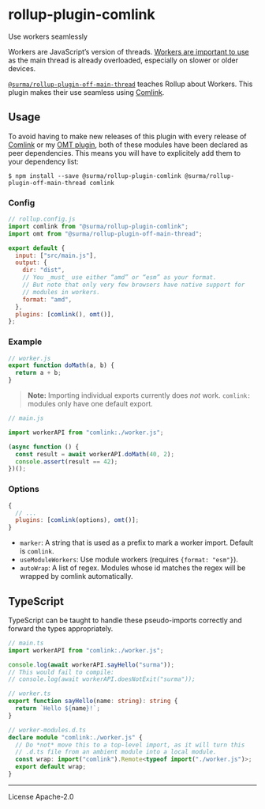 # rollup-plugin-comlink

Use workers seamlessly

Workers are JavaScript’s version of threads. [Workers are important to use][when workers] as the main thread is already overloaded, especially on slower or older devices.

[`@surma/rollup-plugin-off-main-thread`][omt plugin] teaches Rollup about Workers. This plugin makes their use seamless using [Comlink].

## Usage

To avoid having to make new releases of this plugin with every release of [Comlink] or my [OMT plugin], both of these modules have been declared as peer dependencies. This means you will have to explicitely add them to your dependency list:

```
$ npm install --save @surma/rollup-plugin-comlink @surma/rollup-plugin-off-main-thread comlink
```

### Config

```js
// rollup.config.js
import comlink from "@surma/rollup-plugin-comlink";
import omt from "@surma/rollup-plugin-off-main-thread";

export default {
  input: ["src/main.js"],
  output: {
    dir: "dist",
    // You _must_ use either “amd” or “esm” as your format.
    // But note that only very few browsers have native support for
    // modules in workers.
    format: "amd",
  },
  plugins: [comlink(), omt()],
};
```

### Example

```js
// worker.js
export function doMath(a, b) {
  return a + b;
}
```

> **Note:** Importing individual exports currently does _not_ work. `comlink:` modules only have one default export.

```js
// main.js

import workerAPI from "comlink:./worker.js";

(async function () {
  const result = await workerAPI.doMath(40, 2);
  console.assert(result == 42);
})();
```

### Options

```js
{
  // ...
  plugins: [comlink(options), omt()];
}
```

- `marker`: A string that is used as a prefix to mark a worker import. Default is `comlink`.
- `useModuleWorkers`: Use module workers (requires `{format: "esm"}`).
- `autoWrap`: A list of regex. Modules whose id matches the regex will be wrapped by comlink automatically.

## TypeScript

TypeScript can be taught to handle these pseudo-imports correctly and forward the types appropriately.

```ts
// main.ts
import workerAPI from "comlink:./worker.js";

console.log(await workerAPI.sayHello("surma"));
// This would fail to compile:
// console.log(await workerAPI.doesNotExit("surma"));
```

```ts
// worker.ts
export function sayHello(name: string): string {
  return `Hello ${name}!`;
}
```

```ts
// worker-modules.d.ts
declare module "comlink:./worker.js" {
  // Do *not* move this to a top-level import, as it will turn this
  // .d.ts file from an ambient module into a local module.
  const wrap: import("comlink").Remote<typeof import("./worker.js")>;
  export default wrap;
}
```

---

License Apache-2.0

[when workers]: https://surma.dev/things/when-workers
[comlink]: https://github.com/GoogleChromeLabs/comlink
[omt plugin]: https://github.com/surma/rollup-plugin-off-main-thread
